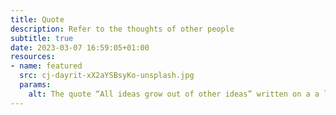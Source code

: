 ```yaml
---
title: Quote
description: Refer to the thoughts of other people
subtitle: true
date: 2023-03-07 16:59:05+01:00
resources:
- name: featured
  src: cj-dayrit-xX2aYSBsyKo-unsplash.jpg
  params:
    alt: The quote “All ideas grow out of other ideas” written on a a large stairway
---
```


